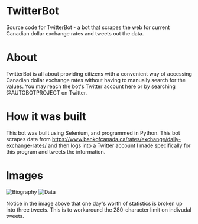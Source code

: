 # TwitterBot
Source code for TwitterBot - a bot that scrapes the web for current Canadian dollar exchange rates and tweets out the data.

# About
TwitterBot is all about providing citizens with a convenient way of accessing Canadian dollar exchange rates without having to manually search for the values. You may reach the bot's Twitter account [here](https://twitter.com/autobotproject) or by searching @AUTOBOTPROJECT on Twitter.

# How it was built
This bot was built using Selenium, and programmed in Python. This bot scrapes data from https://www.bankofcanada.ca/rates/exchange/daily-exchange-rates/ and then logs into a Twitter account I made specifically for this program and tweets the information. 

# Images
![Biography](https://cdn.discordapp.com/attachments/903863754486333484/1064889712592027678/image.png)
![Data](https://cdn.discordapp.com/attachments/903863754486333484/1064889813356003338/image.png)

Notice in the image above that one day's worth of statistics is broken up into three tweets. This is to workaround the 280-character limit on indivudal tweets.
